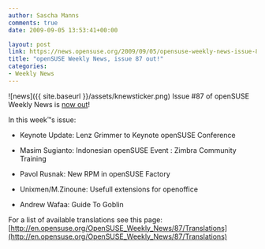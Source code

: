 ```yaml
---
author: Sascha Manns
comments: true
date: 2009-09-05 13:53:41+00:00

layout: post
link: https://news.opensuse.org/2009/09/05/opensuse-weekly-news-issue-87-out1/
title: "openSUSE Weekly News, issue 87 out!"
categories:
- Weekly News
---
```

![news]({{ site.baseurl }}/assets/knewsticker.png) Issue #87 of openSUSE Weekly News is [now out](http://en.opensuse.org/OpenSUSE_Weekly_News/87)!

In this week™s issue:



	
  * Keynote Update: Lenz Grimmer to Keynote openSUSE Conference

	
  * Masim Sugianto: Indonesian openSUSE Event : Zimbra Community Training

	
  * Pavol Rusnak: New RPM in openSUSE Factory

	
  * Unixmen/M.Zinoune: Usefull extensions for openoffice

	
  * Andrew Wafaa: Guide To Goblin


For a list of available translations see this page:
[http://en.opensuse.org/OpenSUSE_Weekly_News/87/Translations](http://en.opensuse.org/OpenSUSE_Weekly_News/87/Translations)		
